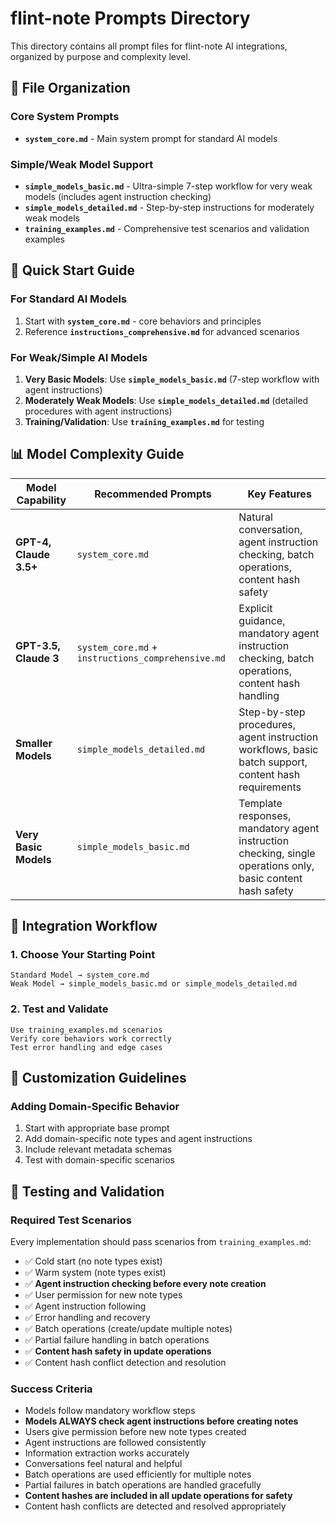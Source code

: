 # flint-note Prompts Directory

This directory contains all prompt files for flint-note AI integrations, organized by purpose and complexity level.

## 📁 File Organization

### Core System Prompts
- **`system_core.md`** - Main system prompt for standard AI models

### Simple/Weak Model Support
- **`simple_models_basic.md`** - Ultra-simple 7-step workflow for very weak models (includes agent instruction checking)
- **`simple_models_detailed.md`** - Step-by-step instructions for moderately weak models
- **`training_examples.md`** - Comprehensive test scenarios and validation examples

## 🎯 Quick Start Guide

### For Standard AI Models
1. Start with **`system_core.md`** - core behaviors and principles
2. Reference **`instructions_comprehensive.md`** for advanced scenarios

### For Weak/Simple AI Models
1. **Very Basic Models**: Use **`simple_models_basic.md`** (7-step workflow with agent instructions)
2. **Moderately Weak Models**: Use **`simple_models_detailed.md`** (detailed procedures with agent instructions)
3. **Training/Validation**: Use **`training_examples.md`** for testing

## 📊 Model Complexity Guide

| Model Capability | Recommended Prompts | Key Features |
|-----------------|-------------------|--------------|
| **GPT-4, Claude 3.5+** | `system_core.md` | Natural conversation, agent instruction checking, batch operations, content hash safety |
| **GPT-3.5, Claude 3** | `system_core.md` + `instructions_comprehensive.md` | Explicit guidance, mandatory agent instruction checking, batch operations, content hash handling |
| **Smaller Models** | `simple_models_detailed.md` | Step-by-step procedures, agent instruction workflows, basic batch support, content hash requirements |
| **Very Basic Models** | `simple_models_basic.md` | Template responses, mandatory agent instruction checking, single operations only, basic content hash safety |

## 🔄 Integration Workflow

### 1. Choose Your Starting Point
```
Standard Model → system_core.md
Weak Model → simple_models_basic.md or simple_models_detailed.md
```

### 2. Test and Validate
```
Use training_examples.md scenarios
Verify core behaviors work correctly
Test error handling and edge cases
```

## 🎨 Customization Guidelines

### Adding Domain-Specific Behavior
1. Start with appropriate base prompt
2. Add domain-specific note types and agent instructions
3. Include relevant metadata schemas
4. Test with domain-specific scenarios

## 🧪 Testing and Validation

### Required Test Scenarios
Every implementation should pass scenarios from `training_examples.md`:
- ✅ Cold start (no note types exist)
- ✅ Warm system (note types exist)
- ✅ **Agent instruction checking before every note creation**
- ✅ User permission for new note types
- ✅ Agent instruction following
- ✅ Error handling and recovery
- ✅ Batch operations (create/update multiple notes)
- ✅ Partial failure handling in batch operations
- ✅ **Content hash safety in update operations**
- ✅ Content hash conflict detection and resolution

### Success Criteria
- Models follow mandatory workflow steps
- **Models ALWAYS check agent instructions before creating notes**
- Users give permission before new note types created
- Agent instructions are followed consistently
- Information extraction works accurately
- Conversations feel natural and helpful
- Batch operations are used efficiently for multiple notes
- Partial failures in batch operations are handled gracefully
- **Content hashes are included in all update operations for safety**
- Content hash conflicts are detected and resolved appropriately
